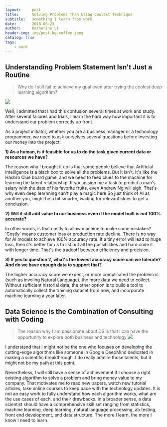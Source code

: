 ```yaml
---
layout:     post
title:      Solving Problems Than Using Coolest Technique
subtitle:   something I learn from work
date:       2018-06-23
author:     Katherine Li
header-img: img/post-bg-coffee.jpeg
catalog: true
tags:
    - work
---
```


## Understanding Problem Statement Isn't Just a Routine

>Why do I still fail to achieve my goal even after trying the coolest deep learning algorithm?

![](https://images-na.ssl-images-amazon.com/images/I/61bCZRDe+RL._SL210_QL95_BG0,0,0,0_FMpng_.png)

Well, I admitted that I had this confusion several times at work and study. After several failures and trials, I learn the hard way how important it is to understand our problem correctly up front.

As a project initiator, whether you are a business manager or a technology programmer, we need to ask ourselves several questions before investing our money into the project:

**1) As a human, is it feasible for us to do the task given current data or resources we have?** 

The reason why I brought it up is that some people believe that Artificial Intelligence is a black box to solve all the problems. But it isn't. It's like the Hasbro Clue board game, and we need to feed clues to the machine for learning the latent relationship. If you assign me a task to predict a man's salary with the data of his favorite fruits, even Andrew Ng will sigh. That's why even deep learnning can't play a magic here.So just think of AI as another you, might be a bit smarter, waiting for relevant clues to get a conclusion. 

**2) Will it still add value to our business even if the model built is not 100% accurate?**

In other words, is that costly to allow machine to make some mistakes? 'Costly' means customer loss or production rate decline. There is no way for AI models to achieve 100% accuracy rate. If a tiny error will lead to huge loss, then it's better for us to list out all the possibilities and hard code it with longer time. That's the tradeoff between efficiency and precision.  

**3) If yes to question 2, what's the lowest accuracy score can we tolerate? And do we have enough data to support that?** 

The higher accuracy score we expect, or more complicated the problem is (such as involing Natural Language), the more data we need to collect. Without sufficient historial data, the other option is to build a tool to automatically collect the training dataset from now, and incorporate machine learning a year later.


## Data Science is the Combination of Consulting with Coding

>The reason why I am passionate about DS is that I can have the opportunity to explore both business and technology
![](https://www.inmarketingwetrust.com.au/wp-content/uploads/2015/10/Data-Science-Chart.png)

I understand that I might not be the one who focuses on developing the cutting-edge algorithms like someone in Google DeepMind dedicated in making a scientific breakthrough. I do really admire those talents, but it might not be my path at this point. 

Nevertheless, I will still have a sense of achievement if I choose a right existing algorithm to solve a problem and bring money value to my company. That motivates me to read new papers, watch new tutorial articles, take online courses to keep pace with the technology updates. It is not an easy work to fully understand how each algorithm works, what are the use cases of each, and their drawbacks. In a broader sense, a data scientist should have a comprehensive skill set ranging from statistics, machine learning, deep learning, natural language processing, ab testing, front end development, and data structure. The more I learn, the more I know I need to learn.






